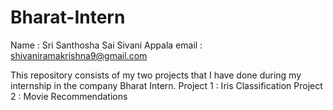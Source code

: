 # Bharat-Intern
Name : Sri Santhosha Sai Sivani Appala
email : shivaniramakrishna9@gmail.com

This repository consists of my two projects that I have done during my internship in the company Bharat Intern.
Project 1 : Iris Classification
Project 2 : Movie Recommendations
